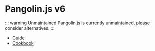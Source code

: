 # Pangolin.js v6

::: warning Unmaintained
Pangolin.js is currently unmaintained, please consider alternatives.
:::

* [Guide](guide/)
* [Cookbook](cookbook/)
